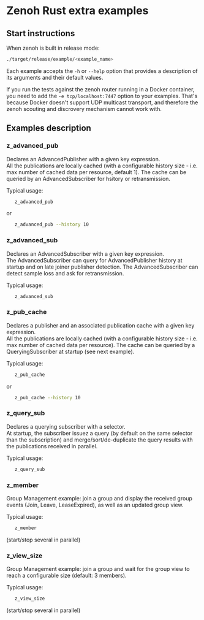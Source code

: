 # Zenoh Rust extra examples

## Start instructions

   When zenoh is built in release mode:
   ```bash
   ./target/release/example/<example_name>
   ```

   Each example accepts the `-h` or `--help` option that provides a description of its arguments and their default values.

   If you run the tests against the zenoh router running in a Docker container, you need to add the
   `-e tcp/localhost:7447` option to your examples. That's because Docker doesn't support UDP multicast
   transport, and therefore the zenoh scouting and discrovery mechanism cannot work with.

## Examples description

### z_advanced_pub

   Declares an AdvancedPublisher with a given key expression.  
   All the publications are locally cached (with a configurable history size - i.e. max number of cached data per resource, default 1). The cache can be queried by an AdvancedSubscriber for hsitory
   or retransmission.

   Typical usage:
   ```bash
      z_advanced_pub
   ```
   or
   ```bash
      z_advanced_pub --history 10
   ```

### z_advanced_sub

   Declares an AdvancedSubscriber with a given key expression.  
   The AdvancedSubscriber can query for AdvancedPublisher history at startup
   and on late joiner publisher detection. The AdvancedSubscriber can detect
   sample loss and ask for retransmission.

   Typical usage:
   ```bash
      z_advanced_sub
   ```

### z_pub_cache

   Declares a publisher and an associated publication cache with a given key expression.  
   All the publications are locally cached (with a configurable history size - i.e. max number of cached data per resource). The cache can be queried by a QueryingSubscriber at startup (see next example).

   Typical usage:
   ```bash
      z_pub_cache
   ```
   or
   ```bash
      z_pub_cache --history 10
   ```

### z_query_sub

   Declares a querying subscriber with a selector.  
   At startup, the subscriber issuez a query (by default on the same selector than the subscription) and merge/sort/de-duplicate the query results with the publications received in parallel.

   Typical usage:
   ```bash
      z_query_sub
   ```


### z_member

   Group Management example: join a group and display the received group events (Join, Leave, LeaseExpired), as well as an updated group view.

   Typical usage:
   ```bash
      z_member
   ```
   (start/stop several in parallel)

### z_view_size

   Group Management example: join a group and wait for the group view to reach a configurable size (default: 3 members).

   Typical usage:
   ```bash
      z_view_size
   ```
   (start/stop several in parallel)

